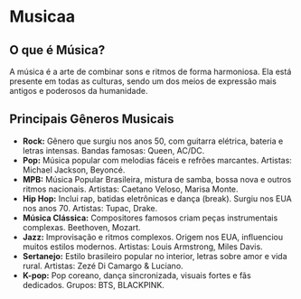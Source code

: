  # Musicaa


  <section>
    <div class="card">
      <h2>O que é Música?</h2>
      <p>A música é a arte de combinar sons e ritmos de forma harmoniosa. 
      Ela está presente em todas as culturas, sendo um dos meios de expressão mais antigos e poderosos da humanidade.</p>
    </div>

  <section>
    <div class="card">
      <h2>Principais Gêneros Musicais</h2>
      <ul>
        <li><strong>Rock:</strong> Gênero que surgiu nos anos 50, com guitarra elétrica, bateria e letras intensas. Bandas famosas: Queen, AC/DC.</li>
        <li><strong>Pop:</strong> Música popular com melodias fáceis e refrões marcantes. Artistas: Michael Jackson, Beyoncé.</li>
        <li><strong>MPB:</strong> Música Popular Brasileira, mistura de samba, bossa nova e outros ritmos nacionais. Artistas: Caetano Veloso, Marisa Monte.</li>
        <li><strong>Hip Hop:</strong> Inclui rap, batidas eletrônicas e dança (break). Surgiu nos EUA nos anos 70. Artistas: Tupac, Drake.</li>
        <li><strong>Música Clássica:</strong> Compositores famosos criam peças instrumentais complexas. Beethoven, Mozart.</li>
        <li><strong>Jazz:</strong> Improvisação e ritmos complexos. Origem nos EUA, influenciou muitos estilos modernos. Artistas: Louis Armstrong, Miles Davis.</li>
        <li><strong>Sertanejo:</strong> Estilo brasileiro popular no interior, letras sobre amor e vida rural. Artistas: Zezé Di Camargo & Luciano.</li>
        <li><strong>K-pop:</strong> Pop coreano, dança sincronizada, visuais fortes e fãs dedicados. Grupos: BTS, BLACKPINK.</li>
      </ul>
    </div>
    
  
